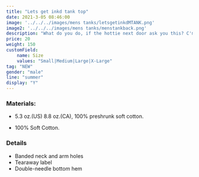 ```yaml
---
title: "Lets get inkd tank top"
date: 2021-3-05 08:46:00
image: '../../../images/mens tanks/letsgetinkdMTANK.png'
image2: '../../../images/mens tanks/menstankback.png'
description: "What do you do, if the hottie next door ask you this? C'mon now... Don't lie!"
price: 20
weight: 150
customField:
    name: Size
    values: "Small|Medium|Large|X-Large"
tag: "NEW"
gender: "male"
line: "summer"
display: "Y"
---
```


### Materials:  

- 5.3 oz.(US) 8.8 oz.(CA), 100% preshrunk soft cotton.

- 100% Soft Cotton.

### Details 

- Banded neck and arm holes
- Tearaway label
- Double-needle bottom hem